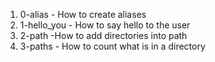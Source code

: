 1. 0-alias - How to create aliases
2. 1-hello_you - How to say hello to the user
3. 2-path -How to add directories into path
4. 3-paths - How to count what is in a directory
